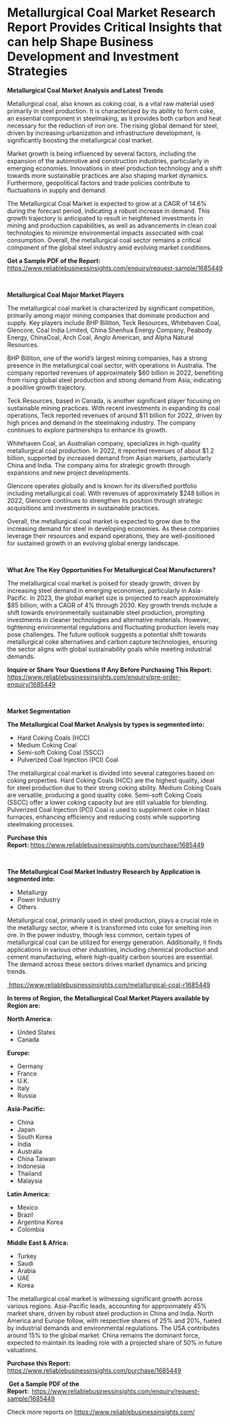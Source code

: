 <p><h1>Metallurgical Coal Market Research Report Provides Critical Insights that can help Shape Business Development and Investment Strategies</h1></p><p><strong>Metallurgical Coal Market Analysis and Latest Trends</strong></p>
<p><p>Metallurgical coal, also known as coking coal, is a vital raw material used primarily in steel production. It is characterized by its ability to form coke, an essential component in steelmaking, as it provides both carbon and heat necessary for the reduction of iron ore. The rising global demand for steel, driven by increasing urbanization and infrastructure development, is significantly boosting the metallurgical coal market.</p><p>Market growth is being influenced by several factors, including the expansion of the automotive and construction industries, particularly in emerging economies. Innovations in steel production technology and a shift towards more sustainable practices are also shaping market dynamics. Furthermore, geopolitical factors and trade policies contribute to fluctuations in supply and demand.</p><p>The Metallurgical Coal Market is expected to grow at a CAGR of 14.6% during the forecast period, indicating a robust increase in demand. This growth trajectory is anticipated to result in heightened investments in mining and production capabilities, as well as advancements in clean coal technologies to minimize environmental impacts associated with coal consumption. Overall, the metallurgical coal sector remains a critical component of the global steel industry amid evolving market conditions.</p></p>
<p><strong>Get a Sample PDF of the Report:&nbsp;</strong> <a href="https://www.reliablebusinessinsights.com/enquiry/request-sample/1685449?utm_campaign=2731&utm_medium=2&utm_source=Github&utm_content=ia&utm_term=01042025&utm_id=metallurgical-coal">https://www.reliablebusinessinsights.com/enquiry/request-sample/1685449</a></p>
<p>&nbsp;</p>
<p><strong>Metallurgical Coal Major Market Players</strong></p>
<p><p>The metallurgical coal market is characterized by significant competition, primarily among major mining companies that dominate production and supply. Key players include BHP Billiton, Teck Resources, Whitehaven Coal, Glencore, Coal India Limited, China Shenhua Energy Company, Peabody Energy, ChinaCoal, Arch Coal, Anglo American, and Alpha Natural Resources.</p><p>BHP Billiton, one of the world’s largest mining companies, has a strong presence in the metallurgical coal sector, with operations in Australia. The company reported revenues of approximately $60 billion in 2022, benefiting from rising global steel production and strong demand from Asia, indicating a positive growth trajectory.</p><p>Teck Resources, based in Canada, is another significant player focusing on sustainable mining practices. With recent investments in expanding its coal operations, Teck reported revenues of around $11 billion for 2022, driven by high prices and demand in the steelmaking industry. The company continues to explore partnerships to enhance its growth.</p><p>Whitehaven Coal, an Australian company, specializes in high-quality metallurgical coal production. In 2022, it reported revenues of about $1.2 billion, supported by increased demand from Asian markets, particularly China and India. The company aims for strategic growth through expansions and new project developments.</p><p>Glencore operates globally and is known for its diversified portfolio including metallurgical coal. With revenues of approximately $248 billion in 2022, Glencore continues to strengthen its position through strategic acquisitions and investments in sustainable practices.</p><p>Overall, the metallurgical coal market is expected to grow due to the increasing demand for steel in developing economies. As these companies leverage their resources and expand operations, they are well-positioned for sustained growth in an evolving global energy landscape.</p></p>
<p>&nbsp;</p>
<p><strong>What Are The Key Opportunities For Metallurgical Coal Manufacturers?</strong></p>
<p><p>The metallurgical coal market is poised for steady growth, driven by increasing steel demand in emerging economies, particularly in Asia-Pacific. In 2023, the global market size is projected to reach approximately $85 billion, with a CAGR of 4% through 2030. Key growth trends include a shift towards environmentally sustainable steel production, prompting investments in cleaner technologies and alternative materials. However, tightening environmental regulations and fluctuating production levels may pose challenges. The future outlook suggests a potential shift towards metallurgical coke alternatives and carbon capture technologies, ensuring the sector aligns with global sustainability goals while meeting industrial demands.</p></p>
<p><strong>Inquire or Share Your Questions If Any Before Purchasing This Report:</strong> <a href="https://www.reliablebusinessinsights.com/enquiry/pre-order-enquiry/1685449?utm_campaign=2731&utm_medium=2&utm_source=Github&utm_content=ia&utm_term=01042025&utm_id=metallurgical-coal">https://www.reliablebusinessinsights.com/enquiry/pre-order-enquiry/1685449</a></p>
<p>&nbsp;</p>
<p><strong>Market Segmentation</strong></p>
<p><strong>The Metallurgical Coal Market Analysis by types is segmented into:</strong></p>
<p><ul><li>Hard Coking Coals (HCC)</li><li>Medium Coking Coal</li><li>Semi-soft Coking Coal (SSCC)</li><li>Pulverized Coal Injection (PCI) Coal</li></ul></p>
<p><p>The metallurgical coal market is divided into several categories based on coking properties. Hard Coking Coals (HCC) are the highest quality, ideal for steel production due to their strong coking ability. Medium Coking Coals are versatile, producing a good quality coke. Semi-soft Coking Coals (SSCC) offer a lower coking capacity but are still valuable for blending. Pulverized Coal Injection (PCI) Coal is used to supplement coke in blast furnaces, enhancing efficiency and reducing costs while supporting steelmaking processes.</p></p>
<p><strong>Purchase this Report:&nbsp;</strong><a href="https://www.reliablebusinessinsights.com/purchase/1685449?utm_campaign=2731&utm_medium=2&utm_source=Github&utm_content=ia&utm_term=01042025&utm_id=metallurgical-coal">https://www.reliablebusinessinsights.com/purchase/1685449</a></p>
<p>&nbsp;</p>
<p><strong>The Metallurgical Coal Market Industry Research by Application is segmented into:</strong></p>
<p><ul><li>Metallurgy</li><li>Power Industry</li><li>Others</li></ul></p>
<p><p>Metallurgical coal, primarily used in steel production, plays a crucial role in the metallurgy sector, where it is transformed into coke for smelting iron ore. In the power industry, though less common, certain types of metallurgical coal can be utilized for energy generation. Additionally, it finds applications in various other industries, including chemical production and cement manufacturing, where high-quality carbon sources are essential. The demand across these sectors drives market dynamics and pricing trends.</p></p>
<p><a href="https://www.reliablebusinessinsights.com/metallurgical-coal-r1685449?utm_campaign=2731&utm_medium=2&utm_source=Github&utm_content=ia&utm_term=01042025&utm_id=metallurgical-coal">&nbsp;https://www.reliablebusinessinsights.com/metallurgical-coal-r1685449</a></p>
<p><strong>In terms of Region, the Metallurgical Coal Market Players available by Region are:</strong></p>
<p>
    <p> <strong> North America: </strong>
        <ul>
            <li>United States</li>
            <li>Canada</li>
        </ul>
        </p> 
    <p> <strong> Europe: </strong>
        <ul>
            <li>Germany</li>
            <li>France</li>
            <li>U.K.</li>
            <li>Italy</li>
            <li>Russia</li>
        </ul>
        </p> 
    <p> <strong> Asia-Pacific: </strong>
        <ul>
            <li>China</li>
            <li>Japan</li>
            <li>South Korea</li>
            <li>India</li>
            <li>Australia</li>
            <li>China Taiwan</li>
            <li>Indonesia</li>
            <li>Thailand</li>
            <li>Malaysia</li>
        </ul>
        </p> 
    <p> <strong> Latin America: </strong>
        <ul>
            <li>Mexico</li>
            <li>Brazil</li>
            <li>Argentina Korea</li>
            <li>Colombia</li>
        </ul>
        </p> 
    <p> <strong> Middle East & Africa: </strong>
        <ul>
            <li>Turkey</li>
            <li>Saudi</li>
            <li>Arabia</li>
            <li>UAE</li>
            <li>Korea</li>
        </ul>
    </p>
    </p>
<p><p>The metallurgical coal market is witnessing significant growth across various regions. Asia-Pacific leads, accounting for approximately 45% market share, driven by robust steel production in China and India. North America and Europe follow, with respective shares of 25% and 20%, fueled by industrial demands and environmental regulations. The USA contributes around 15% to the global market. China remains the dominant force, expected to maintain its leading role with a projected share of 50% in future valuations.</p></p>
<p><strong>Purchase this Report: </strong><a href="https://www.reliablebusinessinsights.com/purchase/1685449?utm_campaign=2731&utm_medium=2&utm_source=Github&utm_content=ia&utm_term=01042025&utm_id=metallurgical-coal">https://www.reliablebusinessinsights.com/purchase/1685449</a></p>
<p>&nbsp;<strong>Get a Sample PDF of the Report:&nbsp;&nbsp;</strong><a href="https://www.reliablebusinessinsights.com/enquiry/request-sample/1685449?utm_campaign=2731&utm_medium=2&utm_source=Github&utm_content=ia&utm_term=01042025&utm_id=metallurgical-coal">https://www.reliablebusinessinsights.com/enquiry/request-sample/1685449</a></p>
<p><strong></strong></p>
<p>Check more reports on <a href="https://www.reliablebusinessinsights.com/?utm_campaign=2731&utm_medium=2&utm_source=Github&utm_content=ia&utm_term=01042025&utm_id=metallurgical-coal">https://www.reliablebusinessinsights.com/</a></p>
